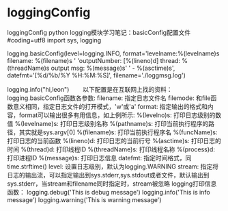# loggingConfig
loggingConfig python
logging模块学习笔记：basicConfig配置文件
#coding=utf8
import sys, logging
 
logging.basicConfig(level=logging.INFO, 
 format='levelname:%(levelname)s filename: %(filename)s '
 'outputNumber: [%(lineno)d] thread: %(threadName)s output msg: %(message)s'
 ' - %(asctime)s', datefmt='[%d/%b/%Y %H:%M:%S]',
 filename='./loggmsg.log')
 
logging.info("hi,leon")
　　以下配置是在互联网上找的资料：
logging.basicConfig函数各参数:
filename: 指定日志文件名
filemode: 和file函数意义相同，指定日志文件的打开模式，'w'或'a'
format: 指定输出的格式和内容，format可以输出很多有用信息，如上例所示:
 %(levelno)s: 打印日志级别的数值
 %(levelname)s: 打印日志级别名称
 %(pathname)s: 打印当前执行程序的路径，其实就是sys.argv[0]
 %(filename)s: 打印当前执行程序名
 %(funcName)s: 打印日志的当前函数
 %(lineno)d: 打印日志的当前行号
 %(asctime)s: 打印日志的时间
 %(thread)d: 打印线程ID
 %(threadName)s: 打印线程名称
 %(process)d: 打印进程ID
 %(message)s: 打印日志信息
datefmt: 指定时间格式，同time.strftime()
level: 设置日志级别，默认为logging.WARNING
stream: 指定将日志的输出流，可以指定输出到sys.stderr,sys.stdout或者文件，默认输出到sys.stderr，当stream和filename同时指定时，stream被忽略
logging打印信息函数：
logging.debug('This is debug message')
logging.info('This is info message')
logging.warning('This is warning message')
